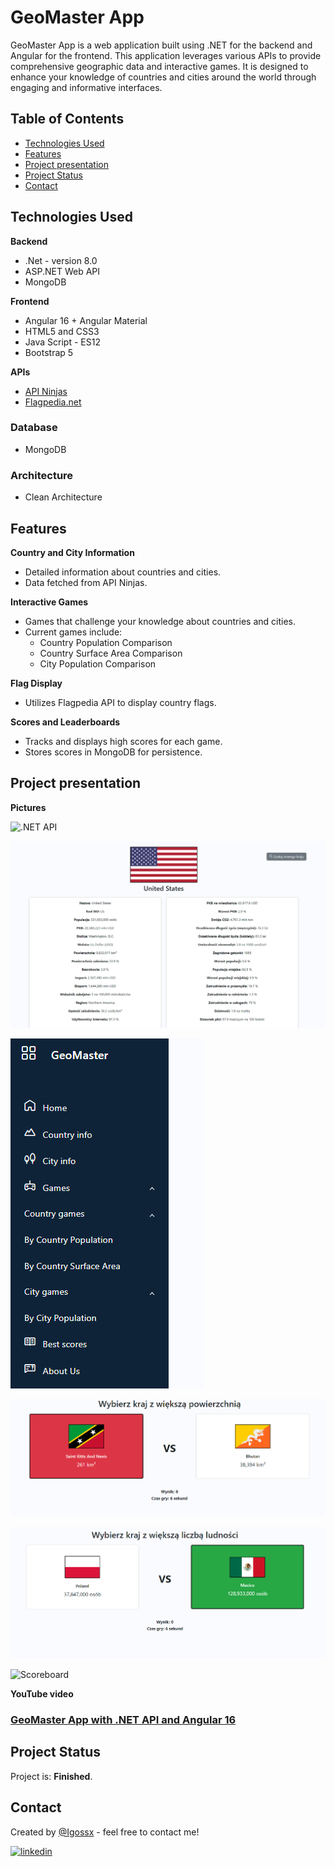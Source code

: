 # GeoMaster App
GeoMaster App is a web application built using .NET for the backend and Angular for the frontend. This application leverages various APIs to provide comprehensive geographic data and interactive games. It is designed to enhance your knowledge of countries and cities around the world through engaging and informative interfaces.

## Table of Contents
* [Technologies Used](#technologies-used)
* [Features](#features)
* [Project presentation](#project-presentation)
* [Project Status](#project-status)
* [Contact](#contact)

## Technologies Used
**Backend**
- .Net - version 8.0
- ASP.NET Web API
- MongoDB

**Frontend**
- Angular 16 + Angular Material
- HTML5 and CSS3
- Java Script - ES12
- Bootstrap 5

**APIs**
- [API Ninjas](https://api-ninjas.com/)
- [Flagpedia.net](https://flagpedia.net/download/api)

### Database
- MongoDB
  
### Architecture 
- Clean Architecture

## Features

**Country and City Information**

- Detailed information about countries and cities.
- Data fetched from API Ninjas.
  
**Interactive Games**

- Games that challenge your knowledge about countries and cities.
- Current games include:
    - Country Population Comparison
    - Country Surface Area Comparison
    - City Population Comparison

**Flag Display**

- Utilizes Flagpedia API to display country flags.
  
**Scores and Leaderboards**

- Tracks and displays high scores for each game.
- Stores scores in MongoDB for persistence.

## Project presentation

**Pictures**

![.NET API](images/API.png)

![Country details window](images/country-details.png)

![Menu](images/menu.png)

![Win game](images/przegrana.png)

![Lose game](images/wygrana.png)

![Scoreboard](images/tablica-wyników.png)

**YouTube video**

### [GeoMaster App with .NET API and Angular 16](https://www.youtube.com/watch?v=JWXmKoB8IEk)

## Project Status
Project is: **Finished**.

## Contact
Created by [@Igossx](https://www.github.com/igossx) - feel free to contact me!

[![linkedin](https://img.shields.io/badge/linkedin-0A66C2?style=for-the-badge&logo=linkedin&logoColor=white)](https://www.linkedin.com/in/igor-tarasinski) 

